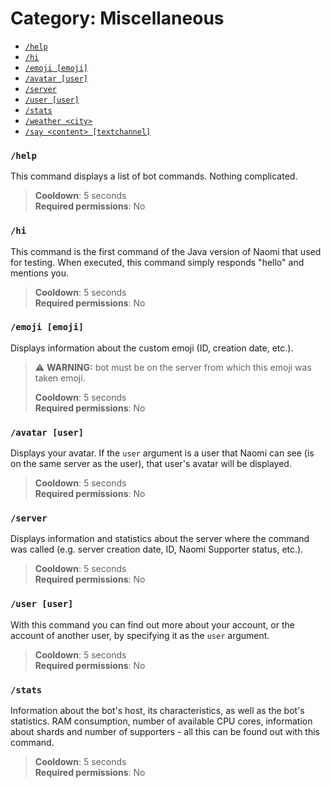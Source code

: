 # Category: **Miscellaneous**

- [`/help`](/en_us/miscellaneous.md#help)
- [`/hi`](/en_us/miscellaneous.md#hi)
- [`/emoji [emoji]`](/en_us/miscellaneous.md#emoji-emoji)
- [`/avatar [user]`](/en_us/miscellaneous.md#avatar-user)
- [`/server`](/en_us/miscellaneous.md#server)
- [`/user [user]`](/en_us/miscellaneous.md#user-user)
- [`/stats`](/en_us/miscellaneous.md#stats)
- [`/weather <city>`](/en_us/miscellaneous.md#weather-city)
- [`/say <content> [textchannel]`](/en_us/miscellaneous.md#say-content-textchannel)

### `/help`
This command displays a list of bot commands. Nothing complicated.

> **Cooldown**: 5 seconds  
> **Required permissions**: No

### `/hi`
This command is the first command of the Java version of Naomi that used for testing. When executed, this command simply responds "hello" and mentions you.

> **Cooldown**: 5 seconds  
> **Required permissions**: No

### `/emoji [emoji]`
Displays information about the custom emoji (ID, creation date, etc.).  

> ⚠️ **WARNING:** bot must be on the server from which this emoji was taken emoji.
> 
> **Cooldown**: 5 seconds  
> **Required permissions**: No

### `/avatar [user]`
Displays your avatar. If the `user` argument is a user that Naomi can see (is on the same server as the user), that user's avatar will be displayed.

> **Cooldown**: 5 seconds  
> **Required permissions**: No

### `/server`
Displays information and statistics about the server where the command was called (e.g. server creation date, ID, Naomi Supporter status, etc.).

> **Cooldown**: 5 seconds  
> **Required permissions**: No

### `/user [user]`
With this command you can find out more about your account, or the account of another user, by specifying it as the `user` argument.

> **Cooldown**: 5 seconds  
> **Required permissions**: No

### `/stats`
Information about the bot's host, its characteristics, as well as the bot's statistics. RAM consumption, number of available CPU cores, information about shards and number of supporters - all this can be found out with this command.

> **Cooldown**: 5 seconds  
> **Required permissions**: No
